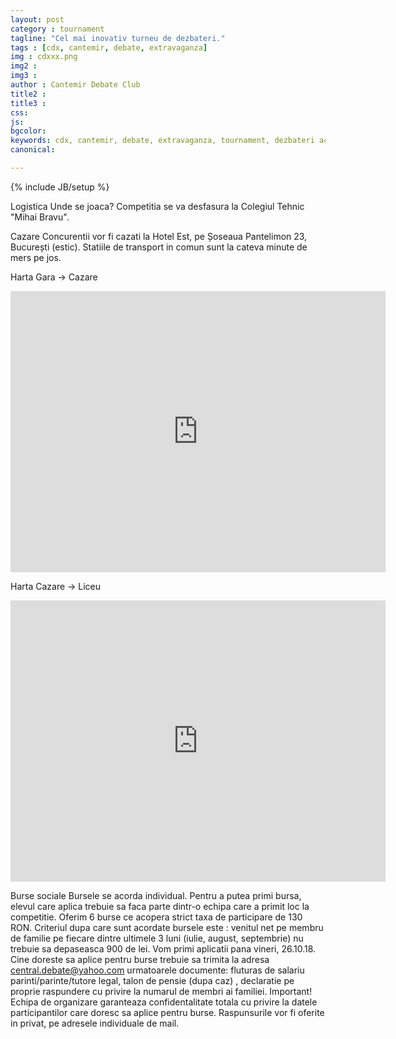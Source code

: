 ```yaml
---
layout: post
category : tournament
tagline: "Cel mai inovativ turneu de dezbateri."
tags : [cdx, cantemir, debate, extravaganza]
img : cdxxx.png
img2 : 
img3 : 
author : Cantemir Debate Club
title2 : 
title3 : 
css: 
js: 
bgcolor: 
keywords: cdx, cantemir, debate, extravaganza, tournament, dezbateri academice, ardor
canonical: 

---
```

{% include JB/setup %}

Logistica
Unde se joaca?
Competitia se va desfasura la Colegiul Tehnic "Mihai Bravu".

Cazare
Concurentii vor fi cazati la Hotel Est, pe Șoseaua Pantelimon 23, București (estic). Statiile de transport in comun sunt la cateva minute de mers pe jos.

Harta Gara -> Cazare
<iframe src="https://www.google.com/maps/embed?pb=!1m28!1m12!1m3!1d22787.914186247777!2d26.086175909870587!3d44.443637651630354!2m3!1f0!2f0!3f0!3m2!1i1024!2i768!4f13.1!4m13!3e3!4m5!1s0x40b201fca9df7749%3A0x7f1c3852fc0ea577!2sGara+de+Nord%2C+Bucharest!3m2!1d44.446397499999996!2d26.075547399999998!4m5!1s0x40b1fc687b9b5fe9%3A0xbe724a02f87c0c13!2sEst+Hotel%2C+%C8%98oseaua+Pantelimon%2C+Bucure%C8%99ti!3m2!1d44.4470294!2d26.134031099999998!5e0!3m2!1sen!2sro!4v1544460201632" width="600" height="450" frameborder="0" style="border:0" allowfullscreen></iframe>

Harta Cazare -> Liceu
<iframe src="https://www.google.com/maps/embed?pb=!1m28!1m12!1m3!1d11396.336628147335!2d26.13637023701035!3d44.43143590091561!2m3!1f0!2f0!3f0!3m2!1i1024!2i768!4f13.1!4m13!3e3!4m5!1s0x40b1fee8633d1c8f%3A0x57108ae76200fda4!2sColegiul+Tehnic+Mihai+Bravu%2C+Intrarea+Anivers%C4%83rii%2C+Bucharest!3m2!1d44.4191651!2d26.1347392!4m5!1s0x40b1fc687b9b5fe9%3A0xbe724a02f87c0c13!2sEst+Hotel%2C+%C8%98oseaua+Pantelimon+23%2C+Bucure%C8%99ti!3m2!1d44.4470294!2d26.134031099999998!5e0!3m2!1sen!2sro!4v1544460043033" width="600" height="450" frameborder="0" style="border:0" allowfullscreen></iframe>


Burse sociale
Bursele se acorda individual. Pentru a putea primi bursa, elevul care aplica trebuie sa faca parte dintr-o echipa care a primit loc la competitie.
Oferim 6 burse ce acopera strict taxa de participare de 130 RON.
Criteriul dupa care sunt acordate bursele este : venitul net pe membru de familie pe fiecare dintre ultimele 3 luni (iulie, august, septembrie) nu trebuie sa depaseasca 900 de lei.
Vom primi aplicatii pana vineri, 26.10.18. Cine doreste sa aplice pentru burse trebuie sa trimita la adresa central.debate@yahoo.com urmatoarele documente: fluturas de salariu parinti/parinte/tutore legal, talon de pensie (dupa caz) , declaratie pe proprie raspundere cu privire la numarul de membri ai familiei.
Important!
Echipa de organizare garanteaza confidentalitate totala cu privire la datele participantilor care doresc sa aplice pentru burse. Raspunsurile vor fi oferite in privat, pe adresele individuale de mail.


